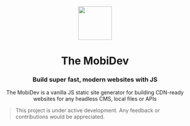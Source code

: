 <p align="center">
  <br>
  <a href="https://www.themobidev.org">
    <img src="./assets/logo.png" width="90"/>
  </a>
</p>

<h1 align="center">The MobiDev</h1>
<h3 align="center">Build super fast, modern websites with JS</h3>
<p align="center">
The MobiDev is a vanilla JS static site generator for building CDN-ready websites for any headless CMS, local files or APIs
</p>

> This project is under active development. Any feedback or contributions would be appreciated.